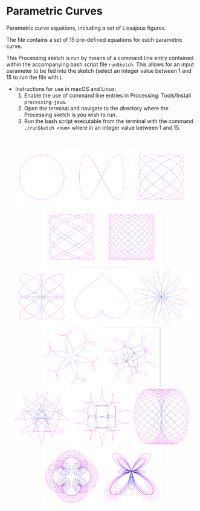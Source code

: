 # Parametric Curves

Parametric curve equations, including a set of Lissajous figures.

The file contains a set of 15 pre-defined equations for each parametric curve.

This Processing sketch is run by means of a command line entry contained within the accompanying bash script file `runSketch`.
This allows for an input parameter to be fed into the sketch (select an integer value between 1 and 15 to run the file with.).

* Instructions for use in macOS and Linux:
  1. Enable the use of command line entries in Processing: Tools/Install `processing-java`.
  2. Open the terminal and navigate to the directory where the Processing sketch is you wish to run.
  3. Run the bash script executable from the terminal with the command `./runSketch <num>` where <num> in an integer value between 1 and 15.

<br/>
<p align="center">
  <img src="images/1.png" width="155px"/>
  <img src="images/2.png" width="155px"/>
  <img src="images/3.png" width="155px"/>
  <img src="images/4.png" width="155px"/>
  <img src="images/5.png" width="155px"/>
  <br/>
  <img src="images/6.png" width="155px"/>
  <img src="images/7.png" width="155px"/>
  <img src="images/8.png" width="155px"/>
  <img src="images/9.png" width="155px"/>
  <img src="images/10.png" width="155px"/>
  <br/>
  <img src="images/11.png" width="155px"/>
  <img src="images/12.png" width="155px"/>
  <img src="images/13.png" width="155px"/>
   <img src="images/14.png" width="155px"/>
  <img src="images/15.png" width="155px"/>
</p>
